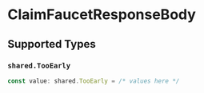 # ClaimFaucetResponseBody


## Supported Types

### `shared.TooEarly`

```typescript
const value: shared.TooEarly = /* values here */
```

